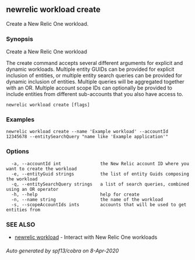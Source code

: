 ## newrelic workload create

Create a New Relic One workload.

### Synopsis

Create a New Relic One workload

The create command accepts several different arguments for explicit and dynamic
workloads.   Multiple entity GUIDs can be provided for explicit inclusion of entities,
or multiple entity search queries can be provided for dynamic inclusion of entities.
Multiple queries will be aggregated together with an OR.  Multiple account scope
IDs can optionally be provided to include entities from different sub-accounts that
you also have access to.


```
newrelic workload create [flags]
```

### Examples

```
newrelic workload create --name 'Example workload' --accountId 12345678 --entitySearchQuery "name like 'Example application'"
```

### Options

```
  -a, --accountId int               the New Relic account ID where you want to create the workload
  -e, --entityGuid strings          the list of entity Guids composing the workload
  -q, --entitySearchQuery strings   a list of search queries, combined using an OR operator
  -h, --help                        help for create
  -n, --name string                 the name of the workload
  -s, --scopeAccountIds ints        accounts that will be used to get entities from
```

### SEE ALSO

* [newrelic workload](newrelic_workload.md)	 - Interact with New Relic One workloads

###### Auto generated by spf13/cobra on 8-Apr-2020
